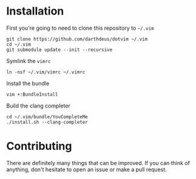 # Installation

First you're going to need to clone this repository to `~/.vim`

    git clone https://github.com/darthdeus/dotvim ~/.vim
    cd ~/.vim
    git submodule update --init --recursive

Symlink the `vimrc`

    ln -nsf ~/.vim/vimrc ~/.vimrc

Install the bundle

    vim +:BundleInstall

Build the clang completer

    cd ~/.vim/bundle/YouCompleteMe
    ./install.sh --clang-completer

# Contributing

There are definitely many things that can be improved. If you can think
of anything, don't hesitate to open an issue or make a pull request.

